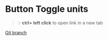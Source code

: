 # Button Toggle units 


> :bulb: **ctrl+ left click** to open link in a new tab 

[Git branch](https://github.com/codiku/react-native-temperature-converter/tree/006-EN-button-toggle-unit)